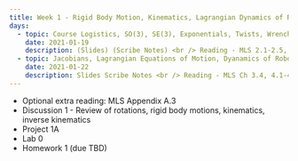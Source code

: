 ```yaml
---
title: Week 1 - Rigid Body Motion, Kinematics, Lagrangian Dynamics of Robots (Review of C106A/206A)
days:
  - topic: Course Logistics, SO(3), SE(3), Exponentials, Twists, Wrenches, Forward Kinematics
    date: 2021-01-19
    description: (Slides) (Scribe Notes) <br /> Reading - MLS 2.1-2.5, 3.1-3.3 <br /> Optional Reading - MLS Appendix A.3
  - topic: Jacobians, Lagrangian Equations of Motion, Dyanamics of Robots
    date: 2021-01-22
    description: Slides Scribe Notes <br /> Reading - MLS Ch 3.4, 4.1-4.3
---
```


- Optional extra reading: MLS Appendix A.3
- Discussion 1 - Review of rotations, rigid body motions, kinematics, inverse kinematics
- Project 1A
- Lab 0
- Homework 1 (due TBD)
